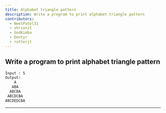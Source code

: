 ```yaml
---
title: Alphabet triangle pattern
description: Write a program to print alphabet triangle pattern
contributors:
  - NeelPatel31
  - shrionit
  - GodKimba
  - Dentyr
  - rutterjt
---
```


## Write a program to print alphabet triangle pattern

```txt
Input : 5
Output:
    A
   ABA
  ABCBA
 ABCDCBA
ABCDEDCBA
```

---
